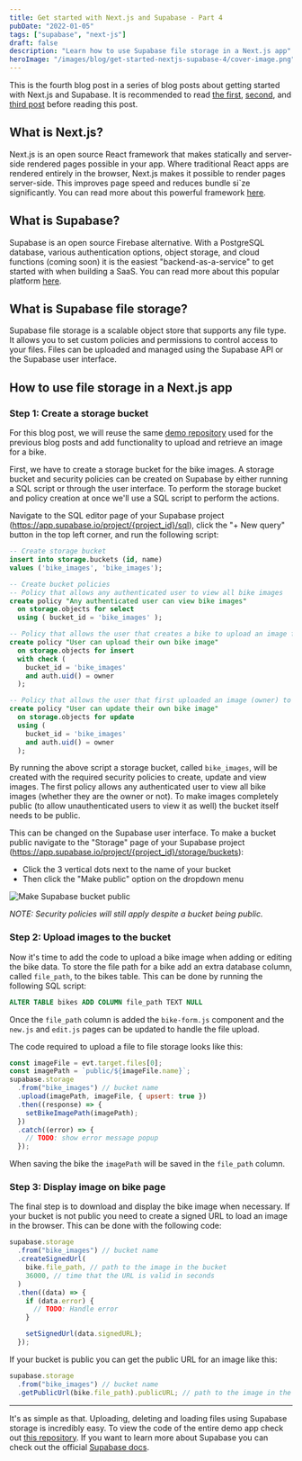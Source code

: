 ```yaml
---
title: Get started with Next.js and Supabase - Part 4
pubDate: "2022-01-05"
tags: ["supabase", "next-js"]
draft: false
description: "Learn how to use Supabase file storage in a Next.js app"
heroImage: "/images/blog/get-started-nextjs-supabase-4/cover-image.png"
---
```


This is the fourth blog post in a series of blog posts about getting started with Next.js and Supabase. It is recommended to read [the first](/blog/get-started-with-nextjs-supabase-part-1), [second](/blog/get-started-with-nextjs-supabase-part-2), and [third post](/blog/get-started-with-nextjs-supabase-part-3) before reading this post.

## What is Next.js?

Next.js is an open source React framework that makes statically and server-side rendered pages possible in your app. Where traditional React apps are rendered entirely in the browser, Next.js makes it possible to render pages server-side. This improves page speed and reduces bundle si`ze significantly. You can read more about this powerful framework [here](https://nextjs.org).

## What is Supabase?

Supabase is an open source Firebase alternative. With a PostgreSQL database, various authentication options, object storage, and cloud functions (coming soon) it is the easiest "backend-as-a-service" to get started with when building a SaaS. You can read more about this popular platform [here](https://supabase.io/).

## What is Supabase file storage?

Supabase file storage is a scalable object store that supports any file type. It allows you to set custom policies and permissions to control access to your files. Files can be uploaded and managed using the Supabase API or the Supabase user interface.

## How to use file storage in a Next.js app

### Step 1: Create a storage bucket

For this blog post, we will reuse the same [demo repository](https://github.com/Ngineer101/nextjs-supabase-crud) used for the previous blog posts and add functionality to upload and retrieve an image for a bike.

First, we have to create a storage bucket for the bike images. A storage bucket and security policies can be created on Supabase by either running a SQL script or through the user interface. To perform the storage bucket and policy creation at once we'll use a SQL script to perform the actions.

Navigate to the SQL editor page of your Supabase project (https://app.supabase.io/project/{project_id}/sql), click the "+ New query" button in the top left corner, and run the following script:

```sql
-- Create storage bucket
insert into storage.buckets (id, name)
values ('bike_images', 'bike_images');

-- Create bucket policies
-- Policy that allows any authenticated user to view all bike images
create policy "Any authenticated user can view bike images"
  on storage.objects for select
  using ( bucket_id = 'bike_images' );

-- Policy that allows the user that creates a bike to upload an image for the bike
create policy "User can upload their own bike image"
  on storage.objects for insert
  with check (
    bucket_id = 'bike_images'
    and auth.uid() = owner
  );

-- Policy that allows the user that first uploaded an image (owner) to update the image
create policy "User can update their own bike image"
  on storage.objects for update
  using (
    bucket_id = 'bike_images'
    and auth.uid() = owner
  );
```

By running the above script a storage bucket, called `bike_images`, will be created with the required security policies to create, update and view images. The first policy allows any authenticated user to view all bike images (whether they are the owner or not). To make images completely public (to allow unauthenticated users to view it as well) the bucket itself needs to be public.

This can be changed on the Supabase user interface. To make a bucket public navigate to the "Storage" page of your Supabase project (https://app.supabase.io/project/{project_id}/storage/buckets):

- Click the 3 vertical dots next to the name of your bucket
- Then click the "Make public" option on the dropdown menu

![Make Supabase bucket public](/images/blog/get-started-nextjs-supabase-4/make_bucket_public.png)

_NOTE: Security policies will still apply despite a bucket being public._

### Step 2: Upload images to the bucket

Now it's time to add the code to upload a bike image when adding or editing the bike data. To store the file path for a bike add an extra database column, called `file_path`, to the bikes table. This can be done by running the following SQL script:

```sql
ALTER TABLE bikes ADD COLUMN file_path TEXT NULL
```

Once the `file_path` column is added the `bike-form.js` component and the `new.js` and `edit.js` pages can be updated to handle the file upload.

The code required to upload a file to file storage looks like this:

```js
const imageFile = evt.target.files[0];
const imagePath = `public/${imageFile.name}`;
supabase.storage
  .from("bike_images") // bucket name
  .upload(imagePath, imageFile, { upsert: true })
  .then((response) => {
    setBikeImagePath(imagePath);
  })
  .catch((error) => {
    // TODO: show error message popup
  });
```

When saving the bike the `imagePath` will be saved in the `file_path` column.

### Step 3: Display image on bike page

The final step is to download and display the bike image when necessary. If your bucket is not public you need to create a signed URL to load an image in the browser. This can be done with the following code:

```js
supabase.storage
  .from("bike_images") // bucket name
  .createSignedUrl(
    bike.file_path, // path to the image in the bucket
    36000, // time that the URL is valid in seconds
  )
  .then((data) => {
    if (data.error) {
      // TODO: Handle error
    }

    setSignedUrl(data.signedURL);
  });
```

If your bucket is public you can get the public URL for an image like this:

```js
supabase.storage
  .from("bike_images") // bucket name
  .getPublicUrl(bike.file_path).publicURL; // path to the image in the bucket
```

---

It's as simple as that. Uploading, deleting and loading files using Supabase storage is incredibly easy. To view the code of the entire demo app check out [this repository](https://github.com/Ngineer101/nextjs-supabase-crud). If you want to learn more about Supabase you can check out the official [Supabase docs](https://supabase.io/docs).
